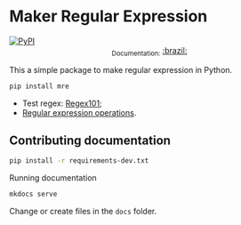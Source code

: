 # Maker Regular Expression
<a href="https://pypi.org/project/mre/">
  <img alt="PyPI" src="https://img.shields.io/pypi/v/mre.svg">
</a>

<div align="center">
  <sub>Documentation:</sub>
  <a href="https://alvarofpp.github.io/mre/">
    <span>:brazil:</span>    
  </a>
</div>

This a simple package to make regular expression in Python.

```bash
pip install mre
```

- Test regex: [Regex101](https://regex101.com/);
- [Regular expression operations](https://docs.python.org/3/library/re.html).

## Contributing documentation

```bash
pip install -r requirements-dev.txt
```
Running documentation

```bash
mkdocs serve
```
Change or create files in the `docs` folder.
